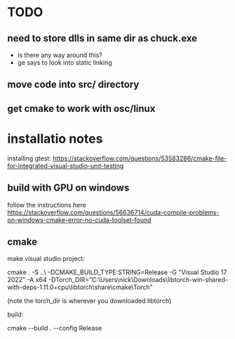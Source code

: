 # TODO
## need to store dlls in same dir as chuck.exe
- is there any way around this?
- ge says to look into static linking
## move code into src/ directory
## get cmake to work with osc/linux


# installatio notes
installing gtest: https://stackoverflow.com/questions/53583286/cmake-file-for-integrated-visual-studio-unit-testing

## build with GPU on windows
follow the instructions here https://stackoverflow.com/questions/56636714/cuda-compile-problems-on-windows-cmake-error-no-cuda-toolset-found

## cmake
make visual studio project:

cmake . -S ..\  -DCMAKE_BUILD_TYPE:STRING=Release -G "Visual Studio 17 2022" -A x64 -DTorch_DIR="C:\Users\nick\Downloads\libtorch-win-shared-with-deps-1.11.0+cpu\libtorch\share\cmake\Torch"

(note the torch_dir is wherever you downloaded libtorch)

build:

cmake --build . --config Release